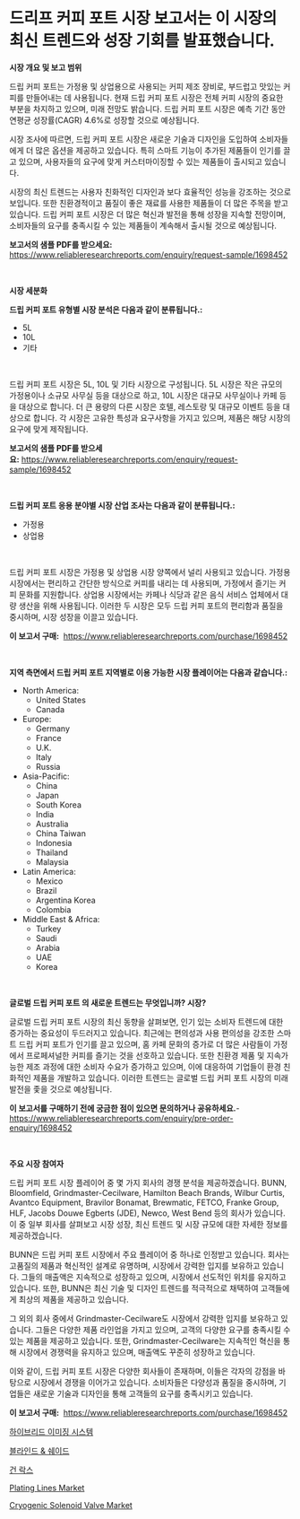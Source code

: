 <p><h1>드리프 커피 포트 시장 보고서는 이 시장의 최신 트렌드와 성장 기회를 발표했습니다.</h1></p><p><strong>시장 개요 및 보고 범위</strong></p>
<p><p>드립 커피 포트는 가정용 및 상업용으로 사용되는 커피 제조 장비로, 부드럽고 맛있는 커피를 만들어내는 데 사용됩니다. 현재 드립 커피 포트 시장은 전체 커피 시장의 중요한 부분을 차지하고 있으며, 미래 전망도 밝습니다. 드립 커피 포트 시장은 예측 기간 동안 연평균 성장률(CAGR) 4.6%로 성장할 것으로 예상됩니다.</p><p>시장 조사에 따르면, 드립 커피 포트 시장은 새로운 기술과 디자인을 도입하여 소비자들에게 더 많은 옵션을 제공하고 있습니다. 특히 스마트 기능이 추가된 제품들이 인기를 끌고 있으며, 사용자들의 요구에 맞게 커스터마이징할 수 있는 제품들이 출시되고 있습니다.</p><p>시장의 최신 트렌드는 사용자 친화적인 디자인과 보다 효율적인 성능을 강조하는 것으로 보입니다. 또한 친환경적이고 품질이 좋은 재료를 사용한 제품들이 더 많은 주목을 받고 있습니다. 드립 커피 포트 시장은 더 많은 혁신과 발전을 통해 성장을 지속할 전망이며, 소비자들의 요구를 충족시킬 수 있는 제품들이 계속해서 출시될 것으로 예상됩니다.</p></p>
<p><strong>보고서의 샘플 PDF를 받으세요:</strong> <a href="https://www.reliableresearchreports.com/enquiry/request-sample/1698452">https://www.reliableresearchreports.com/enquiry/request-sample/1698452</a></p>
<p>&nbsp;</p>
<p><strong>시장 세분화</strong></p>
<p><strong>드립 커피 포트 유형별 시장 분석은 다음과 같이 분류됩니다.:</strong></p>
<p><ul><li>5L</li><li>10L</li><li>기타</li></ul></p>
<p>&nbsp;</p>
<p><p>드립 커피 포트 시장은 5L, 10L 및 기타 시장으로 구성됩니다. 5L 시장은 작은 규모의 가정용이나 소규모 사무실 등을 대상으로 하고, 10L 시장은 대규모 사무실이나 카페 등을 대상으로 합니다. 더 큰 용량의 다른 시장은 호텔, 레스토랑 및 대규모 이벤트 등을 대상으로 합니다. 각 시장은 고유한 특성과 요구사항을 가지고 있으며, 제품은 해당 시장의 요구에 맞게 제작됩니다.</p></p>
<p><strong>보고서의 샘플 PDF를 받으세요:</strong>&nbsp;<a href="https://www.reliableresearchreports.com/enquiry/request-sample/1698452">https://www.reliableresearchreports.com/enquiry/request-sample/1698452</a></p>
<p>&nbsp;</p>
<p><strong> 드립 커피 포트 응용 분야별 시장 산업 조사는 다음과 같이 분류됩니다.:</strong></p>
<p><ul><li>가정용</li><li>상업용</li></ul></p>
<p>&nbsp;</p>
<p><p>드립 커피 포트 시장은 가정용 및 상업용 시장 양쪽에서 널리 사용되고 있습니다. 가정용 시장에서는 편리하고 간단한 방식으로 커피를 내리는 데 사용되며, 가정에서 즐기는 커피 문화를 지원합니다. 상업용 시장에서는 카페나 식당과 같은 음식 서비스 업체에서 대량 생산을 위해 사용됩니다. 이러한 두 시장은 모두 드립 커피 포트의 편리함과 품질을 중시하며, 시장 성장을 이끌고 있습니다.</p></p>
<p><strong>이 보고서 구매:</strong>&nbsp; <a href="https://www.reliableresearchreports.com/purchase/1698452">https://www.reliableresearchreports.com/purchase/1698452</a></p>
<p>&nbsp;</p>
<p><strong>지역 측면에서 드립 커피 포트 지역별로 이용 가능한 시장 플레이어는 다음과 같습니다.:</strong></p>
<p><ul>
    <li>
        North America:
        <ul>
            <li>United States</li>
            <li>Canada</li>
        </ul>
    </li>
    <li>
        Europe:
        <ul>
            <li>Germany</li>
            <li>France</li>
            <li>U.K.</li>
            <li>Italy</li>
            <li>Russia</li>
        </ul>
    </li>
    <li>
        Asia-Pacific:
        <ul>
            <li>China</li>
            <li>Japan</li>
            <li>South Korea</li>
            <li>India</li>
            <li>Australia</li>
            <li>China Taiwan</li>
            <li>Indonesia</li>
            <li>Thailand</li>
            <li>Malaysia</li>
        </ul>
    </li>
    <li>
        Latin America:
        <ul>
            <li>Mexico</li>
            <li>Brazil</li>
            <li>Argentina Korea</li>
            <li>Colombia</li>
        </ul>
    </li>
    <li>
        Middle East & Africa:
        <ul>
            <li>Turkey</li>
            <li>Saudi</li>
            <li>Arabia</li>
            <li>UAE</li>
            <li>Korea</li>
        </ul>
    </li>
    </ul></p>
<p>&nbsp;</p>
<p><strong>글로벌 드립 커피 포트 의 새로운 트렌드는 무엇입니까? 시장?</strong></p>
<p><p>글로벌 드립 커피 포트 시장의 최신 동향을 살펴보면, 인기 있는 소비자 트렌드에 대한 증가하는 중요성이 두드러지고 있습니다. 최근에는 편의성과 사용 편의성을 강조한 스마트 드립 커피 포트가 인기를 끌고 있으며, 홈 카페 문화의 증가로 더 많은 사람들이 가정에서 프로페셔널한 커피를 즐기는 것을 선호하고 있습니다. 또한 친환경 제품 및 지속가능한 제조 과정에 대한 소비자 수요가 증가하고 있으며, 이에 대응하여 기업들이 환경 친화적인 제품을 개발하고 있습니다. 이러한 트렌드는 글로벌 드립 커피 포트 시장의 미래 발전을 좇을 것으로 예상됩니다.</p></p>
<p><strong>이 보고서를 구매하기 전에 궁금한 점이 있으면 문의하거나 공유하세요.</strong>- <a href="https://www.reliableresearchreports.com/enquiry/pre-order-enquiry/1698452">https://www.reliableresearchreports.com/enquiry/pre-order-enquiry/1698452</a></p>
<p>&nbsp;</p>
<p><strong>주요 시장 참여자</strong></p>
<p><p>드립 커피 포트 시장 플레이어 중 몇 가지 회사의 경쟁 분석을 제공하겠습니다. BUNN, Bloomfield, Grindmaster-Cecilware, Hamilton Beach Brands, Wilbur Curtis, Avantco Equipment, Bravilor Bonamat, Brewmatic, FETCO, Franke Group, HLF, Jacobs Douwe Egberts (JDE), Newco, West Bend 등의 회사가 있습니다. 이 중 일부 회사를 살펴보고 시장 성장, 최신 트렌드 및 시장 규모에 대한 자세한 정보를 제공하겠습니다.</p><p>BUNN은 드립 커피 포트 시장에서 주요 플레이어 중 하나로 인정받고 있습니다. 회사는 고품질의 제품과 혁신적인 설계로 유명하며, 시장에서 강력한 입지를 보유하고 있습니다. 그들의 매출액은 지속적으로 성장하고 있으며, 시장에서 선도적인 위치를 유지하고 있습니다. 또한, BUNN은 최신 기술 및 디자인 트렌드를 적극적으로 채택하여 고객들에게 최상의 제품을 제공하고 있습니다.</p><p>그 외의 회사 중에서 Grindmaster-Cecilware도 시장에서 강력한 입지를 보유하고 있습니다. 그들은 다양한 제품 라인업을 가지고 있으며, 고객의 다양한 요구를 충족시킬 수 있는 제품을 제공하고 있습니다. 또한, Grindmaster-Cecilware는 지속적인 혁신을 통해 시장에서 경쟁력을 유지하고 있으며, 매출액도 꾸준히 성장하고 있습니다.</p><p>이와 같이, 드립 커피 포트 시장은 다양한 회사들이 존재하며, 이들은 각자의 강점을 바탕으로 시장에서 경쟁을 이어가고 있습니다. 소비자들은 다양성과 품질을 중시하며, 기업들은 새로운 기술과 디자인을 통해 고객들의 요구를 충족시키고 있습니다.</p></p>
<p><strong>이 보고서 구매:</strong>&nbsp;&nbsp;<a href="https://www.reliableresearchreports.com/purchase/1698452">https://www.reliableresearchreports.com/purchase/1698452</a></p>
<p><p><a href="https://github.com/akzkkws047661437/Market-Research-Report-List-1/blob/main/8639308192254.md">하이브리드 이미징 시스템</a></p><p><a href="https://github.com/vsckjg50460/Market-Research-Report-List-1/blob/main/4701043192255.md">블라인드 & 쉐이드</a></p><p><a href="https://medium.com/@melodyfunk1988/%EC%B4%9D-%EC%9E%A0%EA%B8%88-%EC%8B%9C%EC%9E%A5-%EB%B6%84%EC%84%9D-%EA%B8%80%EB%A1%9C%EB%B2%8C-%EC%82%B0%EC%97%85-%EC%A0%84%EB%A7%9D-%EB%B0%8F-%EC%98%88%EC%B8%A1-2024%EB%85%84%EB%B6%80%ED%84%B0-2031%EB%85%84%EA%B9%8C%EC%A7%80-cb1f6d281470">건 락스</a></p><p><a href="https://github.com/ChiragRp1/Market-Research-Report-List-3/blob/main/plating-lines-market.md">Plating Lines Market</a></p><p><a href="https://issuu.com/reportprime-2/docs/cryogenic-solenoid-valve-market-size-2030.pptx">Cryogenic Solenoid Valve Market</a></p></p>
